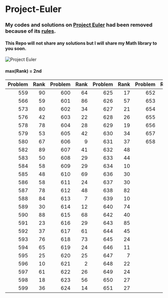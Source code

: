 # Project-Euler
### My codes and solutions on [Project Euler](https://projecteuler.net/archives) had been removed because of its [rules](https://projecteuler.chat/viewtopic.php?f=50&t=1356).

#### This Repo will not share any solutions but I will share my Math library to you soon.

![Project Euler](https://projecteuler.net/profile/LzyRapx.png)

#### max(Rank) = 2nd
|Problem|Rank|Problem|Rank|Problem|Rank|Problem|Rank|
|------:|---:|------:|---:|------:|---:|------:|---:|
|559|90|600|64|625|17|652|19|
|566|59|601|86|626|57|653|17|
|573|80|602|34|627|21|654|22|
|576|42|603|22|628|26|655|56|
|578|78|604|28|629|19|656|15|
|579|53|605|42|630|34|657|23|
|580|67|606|9|631|37|658|9|
|582|89|607|41|632|48|
|583|50|608|29|633|44|
|584|58|609|29|634|10|
|585|48|610|69|636|30|
|586|58|611|24|637|30|
|587|78|612|48|638|82|
|588|84|613|7|639|10|
|589|30|614|12|640|74|
|590|88|615|68|642|40|
|591|23|616|29|643|85|
|592|37|617|61|644|45|
|593|76|618|73|645|24|
|594|65|619|24|646|11|
|595|25|620|25|647|7|
|596|10|621|2|648|22|
|597|61|622|26|649|24|
|598|18|623|56|650|27|
|599|36|624|14|651|27|

